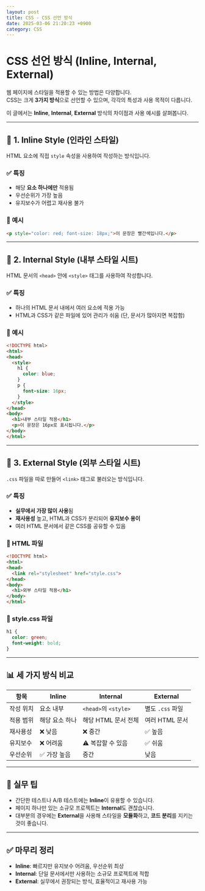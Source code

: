 ```yaml
---
layout: post
title: CSS - CSS 선언 방식
date: 2025-03-06 21:20:23 +0900
category: CSS
---
```

# CSS 선언 방식 (Inline, Internal, External)

웹 페이지에 스타일을 적용할 수 있는 방법은 다양합니다.  
CSS는 크게 **3가지 방식**으로 선언할 수 있으며, 각각의 특성과 사용 목적이 다릅니다.

이 글에서는 **Inline**, **Internal**, **External** 방식의 차이점과 사용 예시를 살펴봅니다.

---

## 🧷 1. Inline Style (인라인 스타일)

HTML 요소에 직접 `style` 속성을 사용하여 작성하는 방식입니다.

### ✅ 특징
- 해당 **요소 하나에만** 적용됨
- 우선순위가 가장 높음
- 유지보수가 어렵고 재사용 불가

### 📌 예시

```html
<p style="color: red; font-size: 18px;">이 문장은 빨간색입니다.</p>
```

---

## 📄 2. Internal Style (내부 스타일 시트)

HTML 문서의 `<head>` 안에 `<style>` 태그를 사용하여 작성합니다.

### ✅ 특징
- 하나의 HTML 문서 내에서 여러 요소에 적용 가능
- HTML과 CSS가 같은 파일에 있어 관리가 쉬움 (단, 문서가 많아지면 복잡함)

### 📌 예시

```html
<!DOCTYPE html>
<html>
<head>
  <style>
    h1 {
      color: blue;
    }
    p {
      font-size: 16px;
    }
  </style>
</head>
<body>
  <h1>내부 스타일 적용</h1>
  <p>이 문장은 16px로 표시됩니다.</p>
</body>
</html>
```

---

## 📁 3. External Style (외부 스타일 시트)

`.css` 파일을 따로 만들어 `<link>` 태그로 불러오는 방식입니다.

### ✅ 특징
- **실무에서 가장 많이 사용**됨
- **재사용성** 높고, HTML과 CSS가 분리되어 **유지보수 용이**
- 여러 HTML 문서에서 같은 CSS를 공유할 수 있음

### 📌 HTML 파일

```html
<!DOCTYPE html>
<html>
<head>
  <link rel="stylesheet" href="style.css">
</head>
<body>
  <h1>외부 스타일 적용</h1>
</body>
</html>
```

### 📌 style.css 파일

```css
h1 {
  color: green;
  font-weight: bold;
}
```

---

## 📊 세 가지 방식 비교

| 항목 | Inline | Internal | External |
|------|--------|----------|----------|
| 작성 위치 | 요소 내부 | `<head>`의 `<style>` | 별도 `.css` 파일 |
| 적용 범위 | 해당 요소 하나 | 해당 HTML 문서 전체 | 여러 HTML 문서 |
| 재사용성 | ❌ 낮음 | ❌ 중간 | ✅ 높음 |
| 유지보수 | ❌ 어려움 | ⚠️ 복잡할 수 있음 | ✅ 쉬움 |
| 우선순위 | ✅ 가장 높음 | 중간 | 낮음 |

---

## 🧠 실무 팁

- 간단한 테스트나 A/B 테스트에는 **Inline**이 유용할 수 있습니다.
- 페이지 하나만 있는 소규모 프로젝트는 **Internal**도 괜찮습니다.
- 대부분의 경우에는 **External**을 사용해 스타일을 **모듈화**하고, **코드 분리**를 지키는 것이 좋습니다.

---

## ✅ 마무리 정리

- **Inline**: 빠르지만 유지보수 어려움, 우선순위 최상
- **Internal**: 단일 문서에서만 사용하는 소규모 프로젝트에 적합
- **External**: 실무에서 권장되는 방식, 효율적이고 재사용 가능